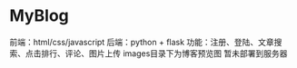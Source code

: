 # MyBlog
前端：html/css/javascript
后端：python + flask
功能：注册、登陆、文章搜索、点击排行、评论、图片上传
images目录下为博客预览图
暂未部署到服务器